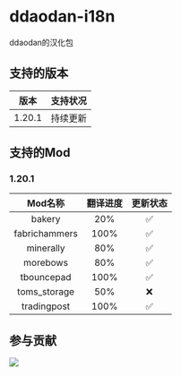 # ddaodan-i18n
ddaodan的汉化包
## 支持的版本
|版本|支持状况|
|:-:|:-:|
|1.20.1|持续更新|
## 支持的Mod
### 1.20.1
|Mod名称|翻译进度|更新状态|
|:-:|:-:|:-:|
|bakery|20%|✅|
|fabrichammers|100%|✅|
|minerally|80%|✅|
|morebows|80%|✅|
|tbouncepad|100%|✅|
|toms_storage|50%|❌|
|tradingpost|100%|✅|
## 参与贡献
<a title="Crowdin" target="_blank" href="https://crwd.in/ddaodan-i18n"><img src="https://img.shields.io/badge/Crowdin-1?style=flat-square&logo=crowdin"></a>
